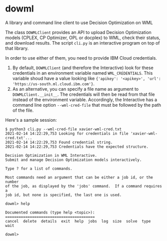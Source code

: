 # dowml
A library and command line client to use Decision Optimization on WML

The class `DOWMLClient` provides an API to upload Decision Optimization models (CPLEX, CP Optimizer, OPL or docplex) to WML, check their status, and download results.  The script `cli.py` is an interactive program on top of that library.

In order to use either of them, you need to provide IBM Cloud credentials.
1. By default, `DOWMLClient` (and therefore the Interactive) look for these credentials in an environment variable named `WML_CREDENTIALS`. This variable shoud have a value looking like `{'apikey': '<apikey>', 'url': 'https://us-south.ml.cloud.ibm.com'}`.
2. As an alternative, you can specify a file name as argument to `DOWMLClient.__init__`. The credentials will then be read from that file instead of the environment variable. Accordingly, the Interactive has a command line option `--wml-cred-file` that must be followed by the path of the file.

Here's a sample session:
```
$ python3 cli.py --wml-cred-file xavier-wml-cred.txt
2021-02-14 14:22:29,753 Looking for credentials in file 'xavier-wml-cred.txt'...
2021-02-14 14:22:29,753 Found credential string.
2021-02-14 14:22:29,753 Credentials have the expected structure.

Decision Optimization in WML Interactive.
Submit and manage Decision Optimization models interactively.

Type ? for a list of commands.

Most commands need an argument that can be either a job id, or the number
of the job, as displayed by the 'jobs' command.  If a command requires a
job id, but none is specified, the last one is used.

dowml> help

Documented commands (type help <topic>):
========================================
cancel  delete  details  exit  help  jobs  log  size  solve  type  wait

dowml>
```
